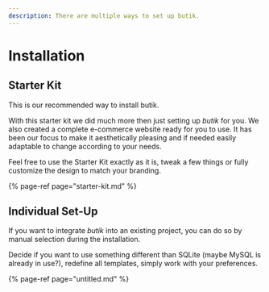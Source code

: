 ```yaml
---
description: There are multiple ways to set up butik.
---
```


# Installation

## Starter Kit

This is our recommended way to install butik. 

With this starter kit we did much more then just setting up _butik_ for you. We also created a complete e-commerce website ready for you to use. It has been our focus to make it aesthetically pleasing and if needed easily adaptable to change according to your needs. 

Feel free to use the Starter Kit exactly as it is, tweak a few things or fully customize the design to match your branding.

{% page-ref page="starter-kit.md" %}

## Individual Set-Up 

If you want to integrate _butik_ into an existing project, you can do so by manual selection during the installation. 

Decide if you want to use something different than SQLite \(maybe MySQL is already in use?\), redefine all templates, simply work with your preferences.

{% page-ref page="untitled.md" %}



